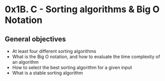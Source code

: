 # 0x1B. C - Sorting algorithms & Big O Notation

<p><h2> General objectives</h2></p>

* At least four different sorting algorithms
* What is the Big O notation, and how to evaluate the time complexity of an algorithm
* How to select the best sorting algorithm for a given input
* What is a stable sorting algorithm
